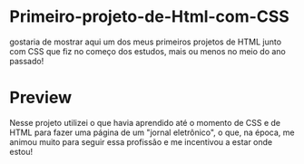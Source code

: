 # Primeiro-projeto-de-Html-com-CSS
gostaria de mostrar aqui um dos meus primeiros projetos de HTML junto com CSS que fiz no começo dos estudos, mais ou menos no meio do ano passado!

# Preview
Nesse projeto utilizei o que havia aprendido até o momento de CSS e de HTML para fazer uma página de um "jornal eletrônico", o que, na época, me animou muito para seguir essa profissão e me incentivou a estar onde estou!